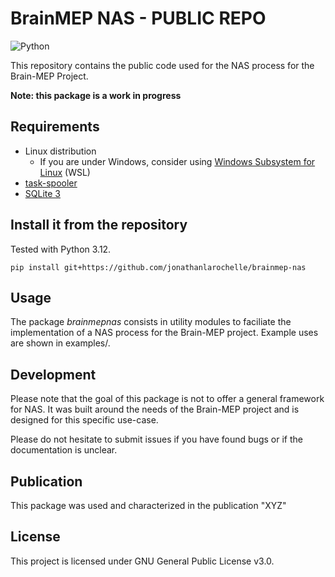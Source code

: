 # BrainMEP NAS - PUBLIC REPO

![Python](https://img.shields.io/badge/python-3.12-blue.svg)

This repository contains the public code used for the NAS process for the
Brain-MEP Project.

**Note: this package is a work in progress**

## Requirements
- Linux distribution
  - If you are under Windows, consider using [Windows Subsystem for Linux](https://learn.microsoft.com/en-us/windows/wsl/install) (WSL)
- [task-spooler](https://github.com/justanhduc/task-spooler)
- [SQLite 3](https://sqlite.org/)

## Install it from the repository
Tested with Python 3.12.

```
pip install git+https://github.com/jonathanlarochelle/brainmep-nas
```

## Usage
The package *brainmepnas* consists in utility modules to faciliate the 
implementation of a NAS process for the Brain-MEP project. Example uses are
shown in examples/.

## Development
Please note that the goal of this package is not to offer a general framework 
for NAS. It was built around the needs of the Brain-MEP project and is designed
for this specific use-case.

Please do not hesitate to submit issues if you have found bugs or if the
documentation is unclear.

## Publication
This package was used and characterized in the publication "XYZ"

## License
This project is licensed under GNU General Public License v3.0.